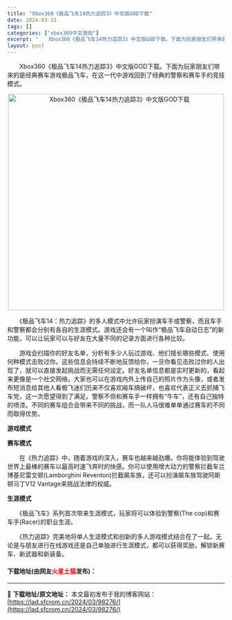 ```yaml
---
title: "Xbox360《极品飞车14热力追踪3》中文版GOD下载"
date: 2024-03-31
tags: []
categories: ["xbox360中文游戏"]
excerpt: "　　Xbox360《极品飞车14热力追踪3》中文版GOD下载。下面为玩家朋友们带来的是经典赛车游戏极品飞车，在这一代中游戏回到了经典的警察和赛车手的竞技模式。 　　《极品飞车14：热力追踪》的多人模式中允许玩家扮演车手或警察，而且车手和警察都会分别有各自的生涯模式。游戏还会有一个叫作&ldquo;极&hellip;"
layout: post
---
```


 <p>　　Xbox360《极品飞车14热力追踪3》中文版GOD下载。下面为玩家朋友们带来的是经典赛车游戏极品飞车，在这一代中游戏回到了经典的警察和赛车手的竞技模式。</p> <p align="center"><img align="" border="0" src="https://lad.sfcrom.cn/wp-content/uploads/2024/03/20240330_66083ff1e9d1e.jpg" width="500" alt="Xbox360《极品飞车14热力追踪3》中文版GOD下载" /></p> <p>　　《极品飞车14：热力追踪》的多人模式中允许玩家扮演车手或警察，而且车手和警察都会分别有各自的生涯模式。游戏还会有一个叫作&ldquo;极品飞车自动日志&rdquo;的新功能，可以让玩家可以与好友在大量不同的记录方面进行各种比较。</p> <p>　　游戏会扫描你的好友名单，分析有多少人玩过游戏、他们擅长哪些模式、使用何种模式击败过你。这些信息会持续不断地反馈给你，一旦你看见击败过你的人出现了，就可以直接发起挑战而无需任何设定。好友名单信息都是实时更新的，看起来更像是一个社交网络。大家也可以在游戏内外上传自己的照片作为头像，或者发布短消息给其他人看极飞迷们历来不仅喜欢飚车搞破坏，也喜欢代表正义去抓捕飞车党，这一次愿望得到了满足。警察不但和赛车手一样拥有&ldquo;牛车&rdquo;，还有自己独特的喷漆。不同的赛车组合会带来不同的挑战，而一队人马很难单单通过赛车的不同而取得优势。</p> <p><strong>游戏模式</strong></p> <p><strong>赛车模式</strong></p> <p>　　在《热力追踪》中，随着游戏的深入，赛车也越来越劲爆。你将能体验到驾驶世界上最棒的赛车以最高时速飞奔时的快感。你可以使用增大动力的警察拦截车兰博基尼雷文顿(Lamborghini Reventon)拦截飙车族，还可以扮演飙车族驾驶阿斯顿马丁V12 Vantage来挑战法律的权威。</p> <p><strong>生涯模式</strong></p> <p>　　《极品飞车》系列首次带来生涯模式，玩家将可以体验到警察(The cop)和赛车手(Racer)的职业生涯。</p> <p>　　《热力追踪》完美地将单人生涯模式和创新的多人游戏模式结合在了一起。无论是与朋友进行在线游戏还是自己单独进行生涯模式，都可以获得奖励，解锁新赛车、新武器和新装备。</p> <p><h4>下载地址(由网友<font color="red">火星土猫</font>发布)：</h4></p> 

---
📖 **下载地址/原文地址：** 本文最初发布于我的博客网站：[https://lad.sfcrom.cn/2024/03/98276/](https://lad.sfcrom.cn/2024/03/98276/)

